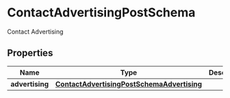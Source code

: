 

# ContactAdvertisingPostSchema

Contact Advertising

## Properties

| Name | Type | Description | Notes |
|------------ | ------------- | ------------- | -------------|
|**advertising** | [**ContactAdvertisingPostSchemaAdvertising**](ContactAdvertisingPostSchemaAdvertising.md) |  |  [optional] |



